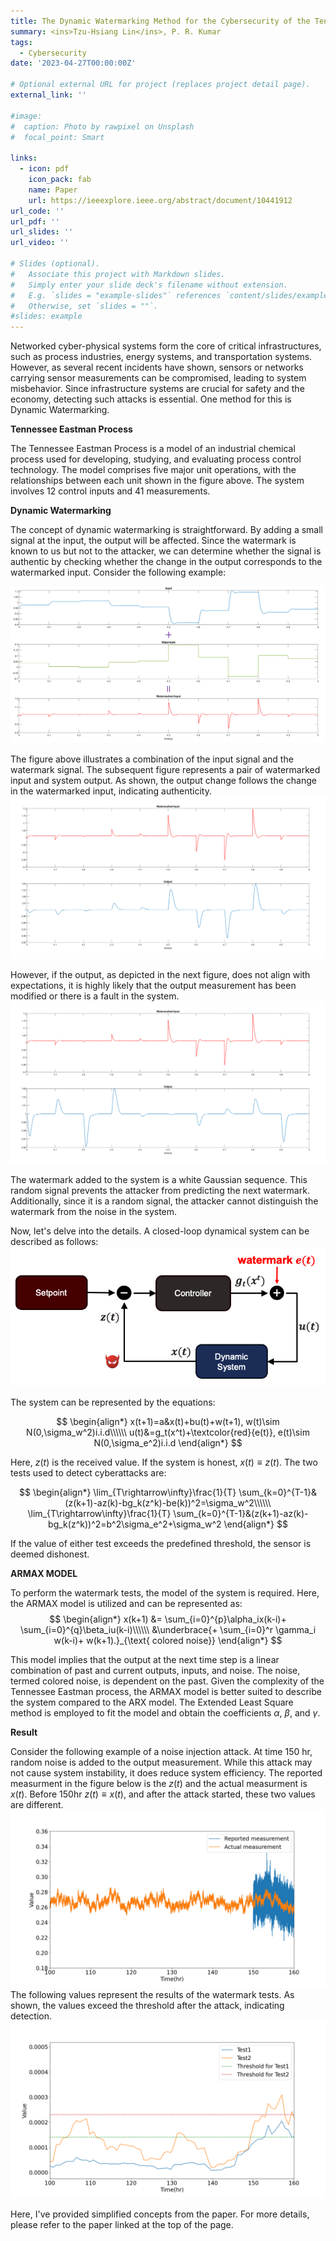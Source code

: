 ```yaml
---
title: The Dynamic Watermarking Method for the Cybersecurity of the Tennessee Eastman Process Control System
summary: <ins>Tzu-Hsiang Lin</ins>, P. R. Kumar
tags:
  - Cybersecurity
date: '2023-04-27T00:00:00Z'

# Optional external URL for project (replaces project detail page).
external_link: ''

#image:
#  caption: Photo by rawpixel on Unsplash
#  focal_point: Smart

links:
  - icon: pdf
    icon_pack: fab
    name: Paper
    url: https://ieeexplore.ieee.org/abstract/document/10441912
url_code: ''
url_pdf: ''
url_slides: ''
url_video: ''

# Slides (optional).
#   Associate this project with Markdown slides.
#   Simply enter your slide deck's filename without extension.
#   E.g. `slides = "example-slides"` references `content/slides/example-slides.md`.
#   Otherwise, set `slides = ""`.
#slides: example
---
```


Networked cyber-physical systems form the core of critical infrastructures, such as process industries, energy systems, and transportation systems. However, as several recent incidents have shown, sensors or networks carrying sensor measurements can be compromised, leading to system misbehavior. Since infrastructure systems are crucial for safety and the economy, detecting such attacks is essential. One method for this is Dynamic Watermarking.

**Tennessee Eastman Process**

The Tennessee Eastman Process is a model of an industrial chemical process used for developing, studying, and evaluating process control technology. The model comprises five major unit operations, with the relationships between each unit shown in the figure above. The system involves 12 control inputs and 41 measurements.


 **Dynamic Watermarking**


The concept of dynamic watermarking is straightforward. By adding a small signal at the input, the output will be affected. Since the watermark is known to us but not to the attacker, we can determine whether the signal is authentic by checking whether the change in the output corresponds to the watermarked input. Consider the following example:

![wm](wm_input.png)

The figure above illustrates a combination of the input signal and the watermark signal. The subsequent figure represents a pair of watermarked input and system output. As shown, the output change follows the change in the watermarked input, indicating authenticity.
![correct](correct_output.png)

 However, if the output, as depicted in the next figure, does not align with expectations, it is highly likely that the output measurement has been modified or there is a fault in the system.
![wrong](wrong_output.png)

The watermark added to the system is a white Gaussian sequence. This random signal prevents the attacker from predicting the next watermark. Additionally, since it is a random signal, the attacker cannot distinguish the watermark from the noise in the system.

Now, let's delve into the details. A closed-loop dynamical system can be described as follows:
![loop](dw1.png)

The system can be represented by the equations:

$$
 \begin{align*}
      x(t+1)=a&x(t)+bu(t)+w(t+1), w(t)\sim N(0,\sigma_w^2)i.i.d\\\\\\
      u(t)&=g_t(x^t)+\textcolor{red}{e(t)}, e(t)\sim N(0,\sigma_e^2)i.i.d
 \end{align*}
$$

Here, $z(t)$ is the received value. If the system is honest, $x(t) \equiv z(t)$. The two tests used to detect cyberattacks are:

$$
\begin{align*}
    \lim_{T\rightarrow\infty}\frac{1}{T} \sum_{k=0}^{T-1}&(z(k+1)-az(k)-bg_k(z^k)-be(k))^2=\sigma_w^2\\\\\\
    \lim_{T\rightarrow\infty}\frac{1}{T} \sum_{k=0}^{T-1}&(z(k+1)-az(k)-bg_k(z^k))^2=b^2\sigma_e^2+\sigma_w^2
\end{align*}
$$

If the value of either test exceeds the predefined threshold, the sensor is deemed dishonest.

**ARMAX MODEL**

To perform the watermark tests, the model of the system is required. Here, the ARMAX model is utilized and can be represented as:
$$
 \begin{align*}
    x(k+1) &= \sum_{i=0}^{p}\alpha_ix(k-i)+ \sum_{i=0}^{q}\beta_iu(k-i)\\\\\\
    &\underbrace{+ \sum_{i=0}^r \gamma_i w(k-i)+ w(k+1).}_{\text{ colored noise}}
\end{align*}
$$

This model implies that the output at the next time step is a linear combination of past and current outputs, inputs, and noise. The noise, termed colored noise, is dependent on the past. Given the complexity of the Tennessee Eastman process, the ARMAX model is better suited to describe the system compared to the ARX model. The Extended Least Square method is employed to fit the model and obtain the coefficients $\alpha$, $\beta$, and $\gamma$.

**Result**

Consider the following example of a noise injection attack. At time 150 hr, random noise is added to the output measurement. While this attack may not cause system instability, it does reduce system efficiency. The reported measurment in the figure below is the $z(t)$ and the actual measurment is $x(t)$. Before 150hr $z(t)\equiv x(t)$, and after the attack started, these two values are different.
![noise](m1_noise_value.png)
The following values represent the results of the watermark tests. As shown, the values exceed the threshold after the attack, indicating detection.
![tests](m1_armax_tests.png)


Here, I've provided simplified concepts from the paper. For more details, please refer to the paper linked at the top of the page.


